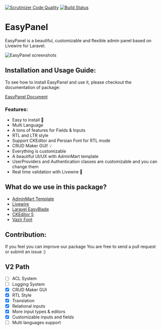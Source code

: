 [![Scrutinizer Code Quality](https://scrutinizer-ci.com/g/rezaamini-ir/laravel-easypanel/badges/quality-score.png?b=master)](https://scrutinizer-ci.com/g/rezaamini-ir/laravel-easypanel/?branch=master)
[![Build Status](https://scrutinizer-ci.com/g/rezaamini-ir/laravel-easypanel/badges/build.png?b=master)](https://scrutinizer-ci.com/g/rezaamini-ir/laravel-easypanel/build-status/master)

# EasyPanel
EasyPanel is a beautiful, customizable and flexible admin panel based on Livewire for Laravel.

![EasyPanel screenshots](https://easypanel.netlify.app/easypanel.png)


## Installation and Usage Guide:
To see how to install EasyPanel and use it, please checkout the documentation of package:

[EasyPanel Document](https://easypanel.netlify.app/getting-started)

### Features:
- Easy to install 🚀
- Multi Language
- A tons of features for Fields & Inputs
- RTL and LTR style
- Support CKEditor and Persian Font for RTL mode
- CRUD Maker GUI! 💡
- Everything is customizable
- A beautiful UI/UX with AdminMart template
- UserProviders and Authentication classes are customizable and you can change them
- Real time validation with Livewire 🚦


## What do we use in this package?
- [AdminMart Template](https://adminmart.com/)
- [Livewire](https://github.com/livewire/livewire)
- [Laravel EasyBlade](https://github.com/rezaamini-ir/laravel-easyblade)
- [CKEditor 5](https://github.com/ckeditor/ckeditor5)
- [Vazir Font](https://github.com/rastikerdar/vazir-font)

## Contribution: 
If you feel you can improve our package You are free to send a pull request or submit an issue :)

## V2 Path 
- [ ] ACL System
- [ ] Logging System
- [x] CRUD Maker GUI
- [x] RTL Style
- [x] Translation
- [x] Relational inputs
- [x] More input types & editors
- [x] Customizable inputs and fields
- [ ] Multi languages support
